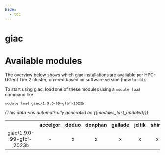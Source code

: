 ```yaml
---
hide:
  - toc
---
```


giac
====

# Available modules


The overview below shows which giac installations are available per HPC-UGent Tier-2 cluster, ordered based on software version (new to old).

To start using giac, load one of these modules using a `module load` command like:

```shell
module load giac/1.9.0-99-gfbf-2023b
```

*(This data was automatically generated on {{modules_last_updated}})*  

| |accelgor|doduo|donphan|gallade|joltik|shinx|
| :---: | :---: | :---: | :---: | :---: | :---: | :---: |
|giac/1.9.0-99-gfbf-2023b|-|x|x|x|x|x|
